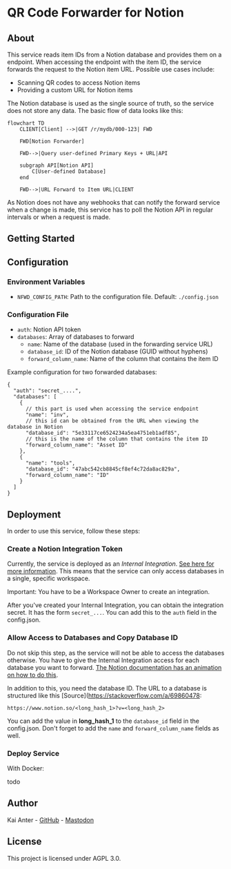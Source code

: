 # QR Code Forwarder for Notion

## About

This service reads item IDs from a Notion database and provides them on a endpoint. When accessing the endpoint with the
item ID, the service forwards the request to the Notion item URL. Possible use cases include:

- Scanning QR codes to access Notion items
- Providing a custom URL for Notion items

The Notion database is used as the single source of truth, so the service does not store any data. The basic flow of
data looks like this:

```mermaid
flowchart TD
    CLIENT[Client] -->|GET /r/mydb/000-123| FWD

    FWD[Notion Forwarder]

    FWD-->|Query user-defined Primary Keys + URL|API

    subgraph API[Notion API]
        C[User-defined Database]
    end

    FWD-->|URL Forward to Item URL|CLIENT
```

As Notion does not have any webhooks that can notify the forward service when a change is made, this service has to poll
the Notion API in regular intervals or when a request is made.

## Getting Started

## Configuration 

### Environment Variables

- `NFWD_CONFIG_PATH`: Path to the configuration file. Default: `./config.json`

### Configuration File

- `auth`: Notion API token
- `databases`: Array of databases to forward
  - `name`: Name of the database (used in the forwarding service URL)
  - `database_id`: ID of the Notion database (GUID without hyphens)
  - `forward_column_name`: Name of the column that contains the item ID

Example configuration for two forwarded databases:

```json5
{
  "auth": "secret_....",
  "databases": [
    {
      // this part is used when accessing the service endpoint
      "name": "inv",
      // this id can be obtained from the URL when viewing the database in Notion
      "database_id": "5e33117ce6524234a5ea4751eb1adf85",
      // this is the name of the column that contains the item ID
      "forward_column_name": "Asset ID"
    },
    {
      "name": "tools",
      "database_id": "47abc542cb8845cf8ef4c72da8ac829a",
      "forward_column_name": "ID"
    }
  ]
}
```

## Deployment

In order to use this service, follow these steps:

### Create a Notion Integration Token

Currently, the service is deployed as an *Internal
Integration*. [See here for more information](https://developers.notion.com/docs/getting-started#internal-integrations).
This means that the service can only access databases in a single, specific workspace.

Important: You have to be a Workspace Owner to create an integration.

After you've created your Internal Integration, you can obtain the integration secret. It has the form `secret_...`. You
can add this to the `auth` field in the config.json.

### Allow Access to Databases and Copy Database ID

Do not skip this step, as the service will not be able to access the databases otherwise. You have to give the Internal
Integration access for each database you want to forward.
[The Notion documentation has an animation on how to do this](https://developers.notion.com/docs/create-a-notion-integration#give-your-integration-page-permissions).

In addition to this, you need the database ID. The URL to a database is structured like this [Source](https://stackoverflow.com/a/69860478:

```plain
https://www.notion.so/<long_hash_1>?v=<long_hash_2>
```

You can add the value in **long_hash_1** to the `database_id` field in the config.json. Don't forget to add the `name`
and `forward_column_name` fields as well.

### Deploy Service

With Docker:

todo

## Author

Kai Anter - [GitHub](https://github.com/Tanikai) - [Mastodon](https://hachyderm.io/@Tanikai)

## License

This project is licensed under AGPL 3.0.
